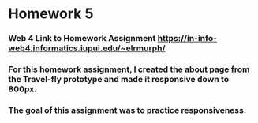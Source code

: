 # Homework 5

### Web 4 Link to Homework Assignment https://in-info-web4.informatics.iupui.edu/~elrmurph/

### For this homework assignment, I created the about page from the Travel-fly prototype and made it responsive down to 800px.

### The goal of this assignment was to practice responsiveness. 